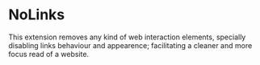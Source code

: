 # NoLinks
This extension removes any kind of web interaction elements, specially disabling links behaviour and appearence; facilitating a cleaner and more focus read of a website.
